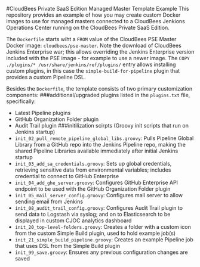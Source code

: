 #CloudBees Private SaaS Edition Managed Master Template Example
This repository provides an example of how you may create custom Docker images to use for managed masters connected to a CloudBees Jenkions Operations Center running on the CloudBees Private SaaS Edition.

The `Dockerfile` starts wiht a `FROM` value of the CloudBees PSE Master Docker image: `cloudbees/pse-master`. 
Note the download of CloudBees Jenkins Enterprise war; this allows overriding the Jenkins Enterprise version included with the PSE image - for example to use a newer image.
The `COPY ./plugins/* /usr/share/jenkins/ref/plugins/` entry allows installing custom plugins, in this case the `simple-build-for-pipeline` plugin that provides a custom Pipeline DSL.

Besides the `Dockerfile`, the template consists of two primary customization components:
###additional/upgraded plugins listed in the `plugins.txt` file, specifically:
- Latest Pipeline plugins
- GitHub Organization Folder plugin
- Audit Trail plugin
###initilization scirpts (Groovy init scripts that run on Jenkins startup)
- `init_02_pull_remote_pipeline_global_libs.groovy`: Pulls Pipeline Global Library from a GitHub repo into the Jenkins Pipeline repo, making the shared Pipeline Libraries available immediately after initial Jenkins startup
- `init_03_add_sa_credentials.groovy`: Sets up global credentials, retrieving sensitive data from environmental variables; includes credential to connect to GitHub Enterprise
- `init_04_add_ghe_server.groovy`: Configures GitHub Enterprise API endpoint to be used with the GitHub Organization Folder plugin
- `init_05_mail_server_config.groovy`: Configures mail server to allow sending email from Jenkins
- `init_08_audit_trail_config.groovy`: Configures Audit Trail plugin to send data to Logstash via syslog; and on to Elasticsearch to be displayed in custom CJOC analytics dashboard
- `init_20_top-level-folders.groovy`: Creates a folder with a custom icon from the custom Simple Build plugin, used to hold example job(s)
- `init_21_simple_build_pipeline.groovy`: Creates an example Pipeline job that uses DSL from the Simple Build plugin
- `init_99_save.groovy`: Ensures any previous configuration changes are saved  
